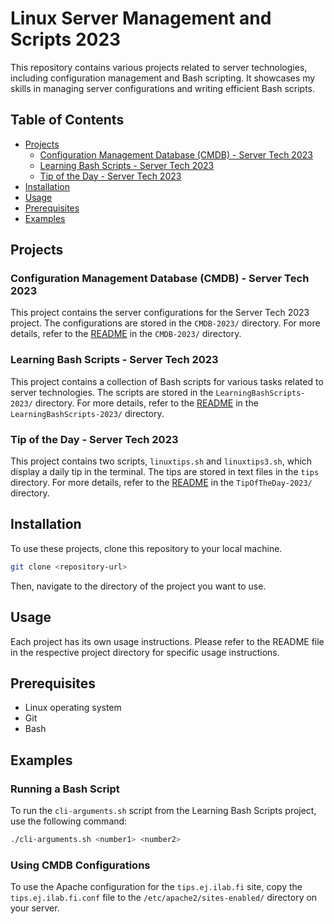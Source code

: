 # Linux Server Management and Scripts 2023

This repository contains various projects related to server technologies, including configuration management and Bash scripting. It showcases my skills in managing server configurations and writing efficient Bash scripts.

## Table of Contents
- [Projects](#projects)
  - [Configuration Management Database (CMDB) - Server Tech 2023](#configuration-management-database-cmdb---server-tech-2023)
  - [Learning Bash Scripts - Server Tech 2023](#learning-bash-scripts---server-tech-2023)
  - [Tip of the Day - Server Tech 2023](#tip-of-the-day---server-tech-2023)
- [Installation](#installation)
- [Usage](#usage)
- [Prerequisites](#prerequisites)
- [Examples](#examples)

## Projects

### Configuration Management Database (CMDB) - Server Tech 2023

This project contains the server configurations for the Server Tech 2023 project. The configurations are stored in the `CMDB-2023/` directory. For more details, refer to the [README](CMDB-2023/README.md) in the `CMDB-2023/` directory.

### Learning Bash Scripts - Server Tech 2023

This project contains a collection of Bash scripts for various tasks related to server technologies. The scripts are stored in the `LearningBashScripts-2023/` directory. For more details, refer to the [README](LearningBashScripts-2023/README.md) in the `LearningBashScripts-2023/` directory.

### Tip of the Day - Server Tech 2023

This project contains two scripts, `linuxtips.sh` and `linuxtips3.sh`, which display a daily tip in the terminal. The tips are stored in text files in the `tips` directory. For more details, refer to the [README](TipOfTheDay-2023/README.md) in the `TipOfTheDay-2023/` directory.

## Installation

To use these projects, clone this repository to your local machine.

```sh
git clone <repository-url>
```

Then, navigate to the directory of the project you want to use.

## Usage
Each project has its own usage instructions. Please refer to the README file in the respective project directory for specific usage instructions.

## Prerequisites
- Linux operating system
- Git
- Bash

## Examples

### Running a Bash Script
To run the `cli-arguments.sh` script from the Learning Bash Scripts project, use the following command:
```sh
./cli-arguments.sh <number1> <number2>
```

### Using CMDB Configurations
To use the Apache configuration for the `tips.ej.ilab.fi` site, copy the `tips.ej.ilab.fi.conf` file to the `/etc/apache2/sites-enabled/` directory on your server.
